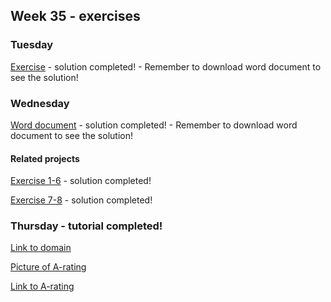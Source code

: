## Week 35 - exercises 

### Tuesday

[Exercise](https://github.com/amandajuhl95/week35/blob/master/tuesday/Fundamental%20Network%20Topics-solution.docx) - solution completed! - Remember to download word document to see the solution!

### Wednesday

[Word document](https://github.com/amandajuhl95/week35/blob/master/wednesday/TheHttpProtocol-solution.docx) - solution completed! - Remember to download word document to see the solution!

#### Related projects

[Exercise 1-6](https://github.com/amandajuhl95/week35/tree/master/wednesday/wednesdayexercise1to6) - solution completed!

[Exercise 7-8](https://github.com/amandajuhl95/week35/tree/master/wednesday/wednesdayexercise7and8) - solution completed!

### Thursday - tutorial completed!

[Link to domain](https://ajuhlhansen.dk) 

[Picture of A-rating](https://github.com/amandajuhl95/week35/tree/master/thursday)

[Link to A-rating](https://www.ssllabs.com/ssltest/analyze.html?d=ajuhlhansen.dk) 


